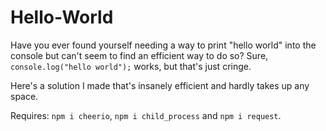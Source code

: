 # Hello-World
Have you ever found yourself needing a way to print "hello world" into the console but can't seem to find an efficient way to do so? Sure, `console.log("hello world");` works, but that's just cringe.

Here's a solution I made that's insanely efficient and hardly takes up any space.

Requires: `npm i cheerio`, `npm i child_process` and `npm i request`.
